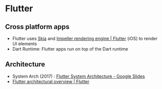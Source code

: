 # Flutter

## Cross platform apps

- Flutter uses [Skia](https://skia.org/about/) and [Impeller rendering engine | Flutter](https://docs.flutter.dev/perf/impeller) (iOS) to render UI elements
- Dart Runtime: Flutter apps run on top of the Dart runtime

## Architecture
- System Arch (2017) : [Flutter System Architecture - Google Slides](https://docs.google.com/presentation/d/1cw7A4HbvM_Abv320rVgPVGiUP2msVs7tfGbkgdrTy0I/edit)
- [Flutter architectural overview | Flutter](https://docs.flutter.dev/resources/architectural-overview)
